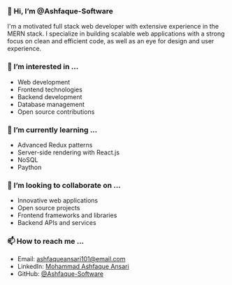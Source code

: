 ### 👋 Hi, I’m @Ashfaque-Software

I'm a motivated full stack web developer with extensive experience in the MERN stack. I specialize in building scalable web applications with a strong focus on clean and efficient code, as well as an eye for design and user experience.

### 👀 I’m interested in ...
- Web development
- Frontend technologies
- Backend development
- Database management
- Open source contributions

### 🌱 I’m currently learning ...
- Advanced Redux patterns
- Server-side rendering with React.js
- NoSQL
- Paython

### 💞️ I’m looking to collaborate on ...
- Innovative web applications
- Open source projects
- Frontend frameworks and libraries
- Backend APIs and services

### 📫 How to reach me ...
- Email: ashfaqueansari101@email.com
- LinkedIn: [Mohammad Ashfaque Ansari](https://www.linkedin.com/in/mohammad-ashfaque-ansari-029a1225b/)
- GitHub: [@Ashfaque-Software](https://github.com/Ashfaque-Software)

<!---
Ashfaque-Software/Ashfaque-Software is a ✨ special ✨ repository because its `README.md` (this file) appears on your GitHub profile.
You can click the Preview link to take a look at your changes.
--->

